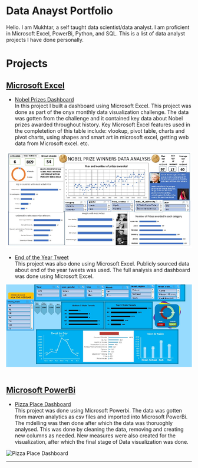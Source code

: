# Data Anayst Portfolio
Hello. I am Mukhtar, a self taught data scientist/data analyst. I am proficient in Microsoft Excel, PowerBi, Python, and SQL.
This is a list of data analyst projects I have done personally.<br />
# Projects
## [Microsoft Excel](https://github.com/mobolajiolowo/Data_Anayst_Portfolio/tree/main/Excel)
- [Nobel Prizes Dashboard](https://github.com/mobolajiolowo/Data_Anayst_Portfolio/tree/main/Excel/Nobel_prizes)<br />
In this project I built a dashboard using Microsoft Excel. This project was done as part of the onyx monthly data visualization challenge. The data was gotten from the challenge and it contained key data about Nobel prizes awarded throughout history. Key Microsoft Excel features used in the completetion of this table include: vlookup, pivot table, charts and pivot charts, using shapes and smart art in microsoft excel, getting web data from Microsoft excel. etc.<br />

![Nobel Prize Dashboard](Excel/Nobel_prizes/nobel_prizes_dashboard.jpg)<br />

- [End of the Year Tweet](https://github.com/mobolajiolowo/Data_Anayst_Portfolio/tree/main/Excel/end_of_the_year_tweets)<br />
This project was also done using Microsoft Excel. Publicly sourced data about end of the year tweets was used. The full analysis and dashboard was done using Microsoft Excel.

![End Of The Year Dashboard](Excel/end_of_the_year_tweets/end_of_the_year_tweets.jpg)<br /><br />

## [Microsoft PowerBi](https://github.com/mobolajiolowo/Data_Anayst_Portfolio/tree/main/PowerBi)<br />
- [Pizza Place Dashboard](https://github.com/mobolajiolowo/Data_Anayst_Portfolio/tree/main/PowerBi/Pizza_Place_Sales)<br />
This project was done using Microsoft Powerbi. The data was gotten from maven analytics as csv files and imported into Microsoft PowerBi. The mdelling was then done after which the data was thoruoghly analysed. This was done by cleaning the data, removing and creating new columns as needed. New measures were also created for the visualization, after which the final stage of Data visualization was done.

![Pizza Place Dashboard](Data_Anayst_Portfolio/PowerBi/Pizza_Place_Sales/pizza_dashbord.jpg)

-------------------------------------------------------------------------------------------------------------------------------------------------------------------------
